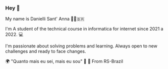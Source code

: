 ### Hey 👋

My name is Danielli Sant' Anna 👩🏼‍🇧🇷

I'm A student of the technical course in informatica for internet since 2021 a 2022. 💻

I'm passionate about solving problems and learning. Always open to new challenges and ready to face changes.

🌍 "Quanto mais eu sei, mais eu sou" 🧠
📍 From RS-Brazil


<!--
**daniellisantanna/daniellisantanna** is a ✨ _special_ ✨ repository because its `README.md` (this file) appears on your GitHub profile.

Here are some ideas to get you started:

- 🔭 I’m currently working on ...
- 🌱 I’m currently learning ...
- 👯 I’m looking to collaborate on ...
- 🤔 I’m looking for help with ...
- 💬 Ask me about ...
- 📫 How to reach me: ...
- 😄 Pronouns: ...
- ⚡ Fun fact: ...
-->
